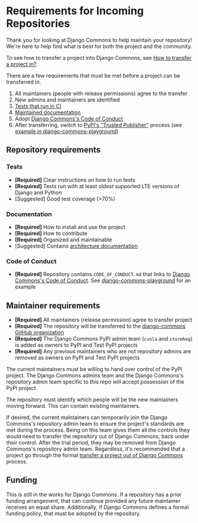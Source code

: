# Requirements for Incoming Repositories

Thank you for looking at Django Commons to help maintain your
repository! We're here to help find what is best for both the
project and the community.

To see how to transfer a project into Django Commons, see
[How to transfer a project in?](https://github.com/django-commons#how-to-transfer-a-project-in).

There are a few requirements that must be met before a project can
be transferred in.

1. All maintainers (people with release permissions) agree to the transfer
2. New admins and maintainers are identified
3. [Tests that run in CI](#tests)
4. [Maintained documentation](#documentation)
5. Adopt [Django Commons's Code of Conduct](#code-of-conduct)
6. After transferring, switch to [PyPI's "Trusted Publisher"](https://docs.pypi.org/trusted-publishers/)
   process (see [example in django-commons-playground](https://github.com/django-commons/django-commons-playground/blob/main/.github/workflows/release.yml))


## Repository requirements

### Tests

- **[Required]** Clear instructions on how to run tests
- **[Required]** Tests run with at least oldest supported LTE versions of Django and Python
- [Suggested] Good test coverage (>70%)

### Documentation

- **[Required]** How to install and use the project
- **[Required]** How to contribute
- **[Required]** Organized and maintainable
- [Suggested] Contains [architecture documentation](https://matklad.github.io/2021/02/06/ARCHITECTURE.md.html)


### Code of Conduct

- **[Required]** Repository contains `CODE_OF_CONDUCT.md` that links to [Django Commons's Code of Conduct](https://github.com/django-commons/membership/blob/main/CODE_OF_CONDUCT.md). See [django-commons-playground](https://github.com/django-commons/django-commons-playground/blob/main/CODE_OF_CONDUCT.md) for an example


## Maintainer requirements

- **[Required]** All maintainers (release permission) agree to transfer project
- **[Required]** The repository will be transferred to the [django-commons GitHub organization](https://github.com/django-commons)
- **[Required]** The Django Commons PyPI admin team (`cunla` and `stormheg`) is added as owners to PyPI and Test PyPI projects
- **[Required]** Any previous maintainers who are not repository admins are removed as owners on PyPI and Test PyPI projects

The current maintainers must be willing to hand over control of the
PyPI project. The Django Commons admins team and the
Django Commons's repository admin team specific to this repo will
accept possession of the PyPI project.

The repository must identify which people will be the new 
maintainers moving forward. This can contain existing maintainers.

If desired, the current maintainers can temporarily join the
Django Commons's repository admin team to ensure the project's
standards are met during the process. Being on this team gives
them all the controls they would need to transfer the repository
out of Django Commons, back under their control. After the trial
period, they may be removed from Django Commons's repository admin
team. Regardless, it's recommended that a project go through the
formal [transfer a project out of Django Commons](https://github.com/django-commons#how-to-transfer-a-project-out)
process.

## Funding

This is still in the works for Django Commons. If a repository
has a prior funding arrangement, that can continue provided any
future maintainer receives an equal share. Additionally, if Django
Commons defines a formal funding policy, that must be adopted by
the repository.
